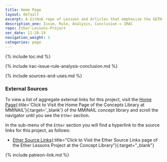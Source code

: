 ```yaml
---
title: Home Page
layout: default
excerpt: A GitHub repo of Lessons and Articles that emphasize the GETH and Solidity blockchain development engine ...
description_one: Issue, Rule, Analysis, Conclusion = IRAC
repo: Ether-Lessons-Project
ver_date: 11-20-19
navigation_weight: 1
categories: page
---
```

{% include toc.md %}

{% include irac-issue-rule-analysis-conclusion.md %}

{% include sources-and-uses.md %}

### External Sources

To view a list of aggregate external links for this project, visit the [Home Page](https://mminail.github.io/){:title='Click to Visit the Home Page of the Concepts Library at MMINAIL'}{:target='_blank'} of the MMINAIL concept library and scroll the navigator until you see the `Ether` section.

In the sub-menu of the `Ether` section you will find a hyperlink to the source links for this project, as follows:

- [Ether Source Links](https://mminail.github.io/Ether/Ether-Source-Links.htm){:title="Click to Visit the Ether Source Links page of the Ether Lessons Project at the Concept Library"}{:target="_blank"}

{% include patreon-link.md %}
